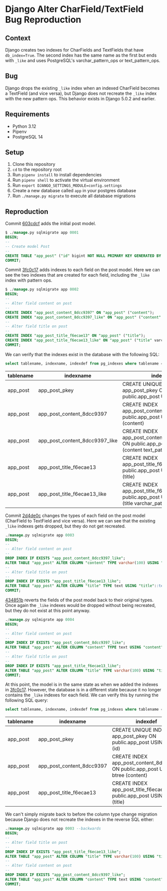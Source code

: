 # Django Alter CharField/TextField Bug Reproduction

## Context

Django creates two indexes for CharFields and TextFields that have `db_index=True`. The second index has the same name
as the first but ends with `_like` and uses PostgreSQL's varchar_pattern_ops or text_pattern_ops.

## Bug

Django drops the existing `_like` index when an indexed CharField becomes a TextField (and vice versa), but Django
does not recreate the `_like` index with the new pattern ops. This behavior exists in Django 5.0.2 and earlier.

## Requirements

- Python 3.12
- Pipenv
- PostgreSQL 14

## Setup

1. Clone this repository
2. `cd` to the repository root
3. Run `pipenv install` to install dependencies
4. Run `pipenv shell` to activate the virtual environment
5. Run `export DJANGO_SETTINGS_MODULE=config.settings`
6. Create a new database called `app` in your postgres database
7. Run `./manage.py migrate` to execute all database migrations

## Reproduction

Commit [603cdcf](https://github.com/robin-ray/alter_text_index_repro/commit/603cdcf) adds the initial post model.

```sql
$ ./manage.py sqlmigrate app 0001
BEGIN;
--
-- Create model Post
--
CREATE TABLE "app_post" ("id" bigint NOT NULL PRIMARY KEY GENERATED BY DEFAULT AS IDENTITY, "title" varchar(100) NOT NULL, "content" text NOT NULL);
COMMIT;
```

Commit [3fc0c17](https://github.com/robin-ray/alter_text_index_repro/commit/3fc0c17) adds indexes to each field on the
post model. Here we can see the two indexes that are created for each field, including the `_like` index with pattern
ops.

```sql
$ ./manage.py sqlmigrate app 0002
BEGIN;
--
-- Alter field content on post
--
CREATE INDEX "app_post_content_8dcc9397" ON "app_post" ("content");
CREATE INDEX "app_post_content_8dcc9397_like" ON "app_post" ("content" text_pattern_ops);
--
-- Alter field title on post
--
CREATE INDEX "app_post_title_f6ecae13" ON "app_post" ("title");
CREATE INDEX "app_post_title_f6ecae13_like" ON "app_post" ("title" varchar_pattern_ops);
COMMIT;
```

We can verify that the indexes exist in the database with the following SQL:

```sql
select tablename, indexname, indexdef from pg_indexes where tablename = 'app_post';
```

| tablename | indexname                      | indexdef                                                                                              |
| --------- | ------------------------------ | ----------------------------------------------------------------------------------------------------- |
| app_post  | app_post_pkey                  | CREATE UNIQUE INDEX app_post_pkey ON public.app_post USING btree (id)                                 |
| app_post  | app_post_content_8dcc9397      | CREATE INDEX app_post_content_8dcc9397 ON public.app_post USING btree (content)                       |
| app_post  | app_post_content_8dcc9397_like | CREATE INDEX app_post_content_8dcc9397_like ON public.app_post USING btree (content text_pattern_ops) |
| app_post  | app_post_title_f6ecae13        | CREATE INDEX app_post_title_f6ecae13 ON public.app_post USING btree (title)                           |
| app_post  | app_post_title_f6ecae13_like   | CREATE INDEX app_post_title_f6ecae13_like ON public.app_post USING btree (title varchar_pattern_ops)  |

Commit [2d4de0c](https://github.com/robin-ray/alter_text_index_repro/commit/2d4de0c) changes the types of each field on
the post model (CharField to TextField and vice versa). Here we can see that the existing `_like` indexes gets dropped,
but they do not get recreated.

```sql
./manage.py sqlmigrate app 0003
BEGIN;
--
-- Alter field content on post
--
DROP INDEX IF EXISTS "app_post_content_8dcc9397_like";
ALTER TABLE "app_post" ALTER COLUMN "content" TYPE varchar(100) USING "content"::varchar(100);
--
-- Alter field title on post
--
DROP INDEX IF EXISTS "app_post_title_f6ecae13_like";
ALTER TABLE "app_post" ALTER COLUMN "title" TYPE text USING "title"::text;
COMMIT;
```

[434851b](https://github.com/robin-ray/alter_text_index_repro/commit/434851b) reverts the fields of the post model back
to their original types. Once again the `_like` indexes would be dropped without being recreated, but they do not exist
at this point anyway.

```sql
./manage.py sqlmigrate app 0004
BEGIN;
--
-- Alter field content on post
--
DROP INDEX IF EXISTS "app_post_content_8dcc9397_like";
ALTER TABLE "app_post" ALTER COLUMN "content" TYPE text USING "content"::text;
--
-- Alter field title on post
--
DROP INDEX IF EXISTS "app_post_title_f6ecae13_like";
ALTER TABLE "app_post" ALTER COLUMN "title" TYPE varchar(100) USING "title"::varchar(100);
COMMIT;
```

At this point, the model is in the same state as when we added the indexes in [3fc0c17](https://github.com/robin-ray/alter_text_index_repro/commit/3fc0c17).
However, the database is in a different state because it no longer contains the `_like` indexes for each field. We can
verify this by running the following SQL query:

```sql
select tablename, indexname, indexdef from pg_indexes where tablename = 'app_post';
```

| tablename | indexname                 | indexdef                                                                        |
| --------- | ------------------------- | ------------------------------------------------------------------------------- |
| app_post  | app_post_pkey             | CREATE UNIQUE INDEX app_post_pkey ON public.app_post USING btree (id)           |
| app_post  | app_post_content_8dcc9397 | CREATE INDEX app_post_content_8dcc9397 ON public.app_post USING btree (content) |
| app_post  | app_post_title_f6ecae13   | CREATE INDEX app_post_title_f6ecae13 ON public.app_post USING btree (title)     |

We can't simply migrate back to before the column type change migration because Django does not recreate the indexes in
the reverse SQL either:

```sql
./manage.py sqlmigrate app 0003 --backwards
BEGIN;
--
-- Alter field title on post
--
DROP INDEX IF EXISTS "app_post_title_f6ecae13_like";
ALTER TABLE "app_post" ALTER COLUMN "title" TYPE varchar(100) USING "title"::varchar(100);
--
-- Alter field content on post
--
DROP INDEX IF EXISTS "app_post_content_8dcc9397_like";
ALTER TABLE "app_post" ALTER COLUMN "content" TYPE text USING "content"::text;
COMMIT;
```
